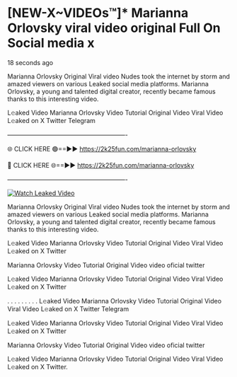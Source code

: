 # [NEW-X~VIDEOs™]* Marianna Orlovsky viral video original Full On Social media x

18 seconds ago

Marianna Orlovsky Original Viral video Nudes took the internet by storm and amazed viewers on various Leaked social media platforms. Marianna Orlovsky, a young and talented digital creator, recently became famous thanks to this interesting video.

L𝚎aked Video Marianna Orlovsky Video Tutorial Original Video Viral Video L𝚎aked on X Twitter Telegram

———————————————————-

🌐 CLICK HERE 🟢==►► https://2k25fun.com/marianna-orlovsky

🔴 CLICK HERE 🌐==►► https://2k25fun.com/marianna-orlovsky

———————————————————-

[![Watch Leaked Video](https://miro.medium.com/v2/resize:fit:828/format:webp/1*cilzJN44JGOrTw9NJCrNHA.gif "Watch Leaked Video")](https://2k25fun.com/marianna-orlovsky)

Marianna Orlovsky Original Viral video Nudes took the internet by storm and amazed viewers on various Leaked social media platforms. Marianna Orlovsky, a young and talented digital creator, recently became famous thanks to this interesting video.

L𝚎aked Video Marianna Orlovsky Video Tutorial Original Video Viral Video L𝚎aked on X Twitter

Marianna Orlovsky Video Tutorial Original Video video oficial twitter

L𝚎aked Video Marianna Orlovsky Video Tutorial Original Video Viral Video L𝚎aked on X Twitter

. . . . . . . . . L𝚎aked Video Marianna Orlovsky Video Tutorial Original Video Viral Video L𝚎aked on X Twitter Telegram

L𝚎aked Video Marianna Orlovsky Video Tutorial Original Video Viral Video L𝚎aked on X Twitter

Marianna Orlovsky Video Tutorial Original Video video oficial twitter

L𝚎aked Video Marianna Orlovsky Video Tutorial Original Video Viral Video L𝚎aked on X Twitter.